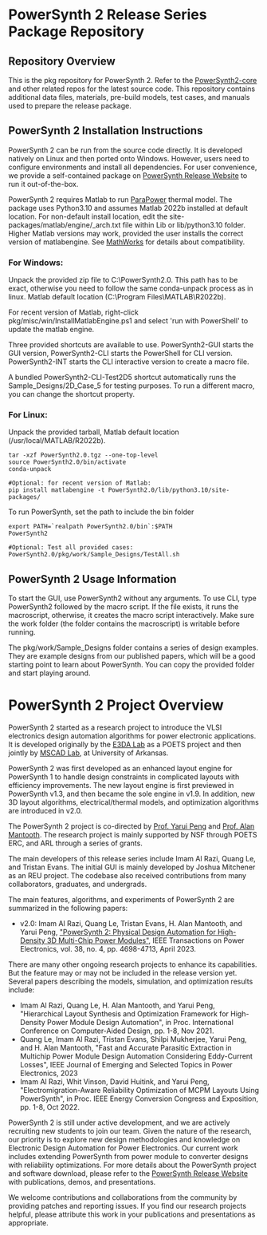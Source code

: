 # PowerSynth 2 Release Series Package Repository
## Repository Overview
This is the pkg repository for PowerSynth 2. Refer to the [PowerSynth2-core](https://github.com/e3da/PowerSynth2-core) and other related repos for the latest source code. 
This repository contains additional data files, materials, pre-build models, test cases, and manuals used to prepare the release package. 

## PowerSynth 2 Installation Instructions
PowerSynth 2 can be run from the source code directly. It is developed natively on Linux and then ported onto Windows. However, users need to configure environments and install all dependencies. For user convenience, we provide a self-contained package on [PowerSynth Release Website](https://e3da.csce.uark.edu/release/PowerSynth/) to run it out-of-the-box.

PowerSynth 2 requires Matlab to run [ParaPower](https://github.com/USArmyResearchLab/ParaPower) thermal model. The package uses Python3.10 and assumes Matlab 2022b installed at default location. For non-default install location, edit the site-packages/matlab/engine/_arch.txt file within Lib or lib/python3.10 folder. Higher Matlab versions may work, provided the user installs the correct version of matlabengine.
See [MathWorks](https://www.mathworks.com/help/matlab/matlab_external/install-the-matlab-engine-for-python.html) for details about compatibility. 

### For Windows:
Unpack the provided zip file to C:\PowerSynth2.0\. This path has to be exact, otherwise you need to follow the same conda-unpack process as in linux. Matlab default location (C:\Program Files\MATLAB\R2022b).

For recent version of Matlab, right-click pkg/misc/win/InstallMatlabEngine.ps1 and select 'run with PowerShell' to update the matlab engine. 

Three provided shortcuts are available to use. PowerSynth2-GUI starts the GUI version, PowerSynth2-CLI starts the PowerShell for CLI version. PowerSynth2-INT starts the CLI interactive version to create a macro file. 

A bundled PowerSynth2-CLI-Test2D5 shortcut automatically runs the Sample_Designs/2D_Case_5 for testing purposes. To run a different macro, you can change the shortcut property.

### For Linux:
Unpack the provided tarball, Matlab default location (/usr/local/MATLAB/R2022b).
```
tar -xzf PowerSynth2.0.tgz --one-top-level
source PowerSynth2.0/bin/activate
conda-unpack

#Optional: for recent version of Matlab:
pip install matlabengine -t PowerSynth2.0/lib/python3.10/site-packages/
```
To run PowerSynth, set the path to include the bin folder
```
export PATH=`realpath PowerSynth2.0/bin`:$PATH
PowerSynth2

#Optional: Test all provided cases:
PowerSynth2.0/pkg/work/Sample_Designs/TestAll.sh
```

## PowerSynth 2 Usage Information
To start the GUI, use PowerSynth2 without any arguments. To use CLI, type PowerSynth2 followed by the macro script. If the file exists, it runs the macroscript, otherwise, it creates the macro script interactively. 
Make sure the work folder (the folder contains the macroscript) is writable before running. 

The pkg/work/Sample_Designs folder contains a series of design examples. They are example designs from our published papers, which will be a good starting point to learn about PowerSynth. You can copy the provided folder and start playing around. 

# PowerSynth 2 Project Overview
PowerSynth 2 started as a research project to introduce the VLSI electronics design automation algorithms for power electronic applications. It is developed originally by the [E3DA Lab](https://e3da.csce.uark.edu/) as a POETS project and then jointly by [MSCAD Lab](https://mscad.uark.edu/), at University of Arkansas. 

PowerSynth 2 was first developed as an enhanced layout engine for PowerSynth 1 to handle design constraints in complicated layouts with efficiency improvements. The new layout engine is first previewed in PowerSynth v1.3, and then became the sole engine in v1.9. In addition, new 3D layout algorithms, electrical/thermal models, and optimization algorithms are introduced in v2.0.

The PowerSynth 2 project is co-directed by [Prof. Yarui Peng](https://engineering.uark.edu/directory/index/uid/yrpeng/name/Yarui+Peng/) and [Prof. Alan Mantooth](https://engineering.uark.edu/directory/index/uid/mantooth/name/Alan+Mantooth/). The research project is mainly supported by NSF through POETS ERC, and ARL through a series of grants. 

The main developers of this release series include Imam Al Razi, Quang Le, and Tristan Evans. The initial GUI is mainly developed by Joshua Mitchener as an REU project. The codebase also received contributions from many collaborators, graduates, and undergrads.

The main features, algorithms, and experiments of PowerSynth 2 are summarized in the following papers:

* v2.0: Imam Al Razi, Quang Le, Tristan Evans, H. Alan Mantooth, and Yarui Peng, ["PowerSynth 2: Physical Design Automation for High-Density 3D Multi-Chip Power Modules"](https://doi.org/10.1109/TPEL.2022.3227300), IEEE Transactions on Power Electronics, vol. 38, no. 4, pp. 4698-4713, April 2023.

There are many other ongoing research projects to enhance its capabilities. But the feature may or may not be included in the release version yet. Several papers describing the models, simulation, and optimization results include:

* Imam Al Razi, Quang Le, H. Alan Mantooth, and Yarui Peng, "Hierarchical Layout Synthesis and Optimization Framework for High-Density Power Module Design Automation", in Proc. International Conference on Computer-Aided Design, pp. 1-8, Nov 2021.
* Quang Le, Imam Al Razi, Tristan Evans, Shilpi Mukherjee, Yarui Peng, and H. Alan Mantooth, "Fast and Accurate Parasitic Extraction in Multichip Power Module Design Automation Considering Eddy-Current Losses", IEEE Journal of Emerging and Selected Topics in Power Electronics, 2023
* Imam Al Razi, Whit Vinson, David Huitink, and Yarui Peng, "Electromigration-Aware Reliability Optimization of MCPM Layouts Using PowerSynth", in Proc. IEEE Energy Conversion Congress and Exposition, pp. 1-8, Oct 2022.

PowerSynth 2 is still under active development, and we are actively recruiting new students to join our team. Given the nature of the research, our priority is to explore new design methodologies and knowledge on Electronic Design Automation for Power Electronics. Our current work includes extending PowerSynth from power module to converter designs with reliability optimizations. For more details about the PowerSynth project and software download, please refer to the [PowerSynth Release Website](https://e3da.csce.uark.edu/release/PowerSynth/) with publications, demos, and presentations. 

We welcome contributions and collaborations from the community by providing patches and reporting issues. If you find our research projects helpful, please attribute this work in your publications and presentations as appropriate.

